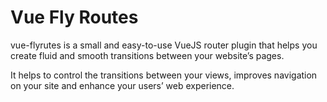 # Vue Fly Routes

vue-flyrutes is a small and easy-to-use VueJS router plugin that helps you create fluid and smooth transitions between your website’s pages.

It helps to control the transitions between your views, improves navigation on your site and enhance your users’ web experience.
